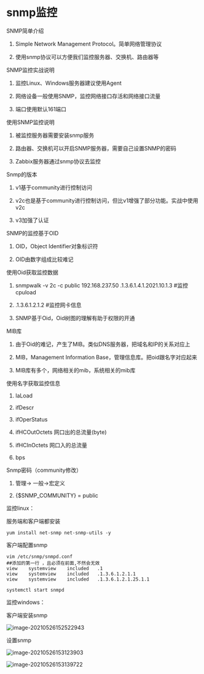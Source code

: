 # snmp监控

SNMP简单介绍

1. Simple Network Management Protocol。简单网络管理协议

2. 使用snmp协议可以方便我们监控服务器、交换机、路由器等



SNMP监控实战说明

1. 监控Linux、Windows服务器建议使用Agent

2. 网络设备一般使用SNMP，监控网络接口存活和网络接口流量
3. 端口使用默认161端口



使用SNMP监控说明

1. 被监控服务器需要安装snmp服务

2. 路由器、交换机可以开启SNMP服务器，需要自己设置SNMP的密码

3. Zabbix服务器通过snmp协议去监控



Snmp的版本

1. v1基于community进行控制访问

2. v2c也是基于community进行控制访问，但比v1增强了部分功能。实战中使用v2c

3. v3加强了认证



SNMP的监控基于OID

1. OID，Object Identifier对象标识符

2. OID由数字组成比较难记



使用Oid获取监控数据

1. snmpwalk -v 2c -c public 192.168.237.50 .1.3.6.1.4.1.2021.10.1.3 #监控cpuload

2. .1.3.6.1.2.1.2  #监控网卡信息

3. SNMP基于Oid，Oid树图的理解有助于权限的开通



MIB库

1. 由于Oid的难记，产生了MIB。类似DNS服务器，把域名和IP的关系对应上

2. MIB，Management Information Base，管理信息库。把oid跟名字对应起来

3. MIB库有多个，网络相关的mib，系统相关的mib库



使用名字获取监控信息

1. laLoad

2. ifDescr

3. ifOperStatus

4. ifHCOutOctets 网口出的总流量(byte)

5. ifHCInOctets 网口入的总流量

6. bps



Snmp密码（community修改）

1. 管理-> 一般->宏定义

2. {$SNMP_COMMUNITY} = public



监控linux：

服务端和客户端都安装

```shell
yum install net-snmp net-snmp-utils -y
```

客户端配置snmp

```shell
vim /etc/snmp/snmpd.conf
##添加的第一行 ，且必须在前面,不然会无效
view    systemview    included   .1  
view    systemview    included   .1.3.6.1.2.1.1
view    systemview    included   .1.3.6.1.2.1.25.1.1

systemctl start snmpd
```

监控windows：

客户端安装snmp

![image-20210526152522943](https://gitee.com/c_honghui/picture/raw/master/img/20210526152604.png)

设置snmp

![image-20210526153123903](https://gitee.com/c_honghui/picture/raw/master/img/20210526153124.png)

![image-20210526153139722](https://gitee.com/c_honghui/picture/raw/master/img/20210526153139.png)